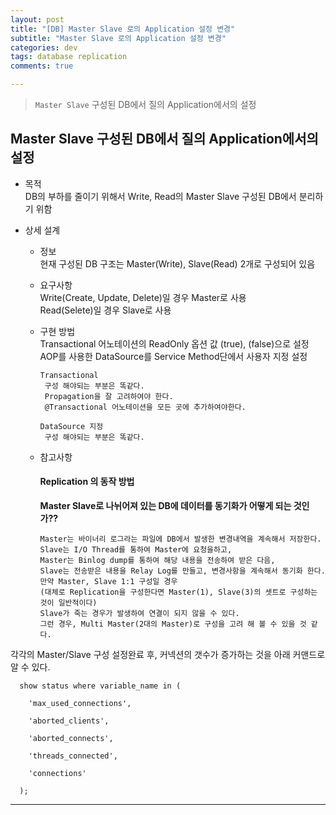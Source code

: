 ```yaml
---  
layout: post  
title: "[DB] Master Slave 로의 Application 설정 변경"  
subtitle: "Master Slave 로의 Application 설정 변경"  
categories: dev
tags: database replication
comments: true

---
```

> `Master Slave` 구성된 DB에서 질의 Application에서의 설정

## Master Slave 구성된 DB에서 질의 Application에서의 설정

* 목적  
  DB의 부하를 줄이기 위해서 Write, Read의  Master Slave 구성된 DB에서 분리하기 위함

* 상세 설계
    * 정보  
      현재 구성된 DB 구조는 Master(Write), Slave(Read) 2개로 구성되어 있음

    * 요구사항  
      Write(Create, Update, Delete)일 경우 Master로 사용  
      Read(Selete)일 경우 Slave로 사용

    * 구현 방법  
          Transactional 어노테이션의 ReadOnly 옵션 값 (true), (false)으로 설정  
          AOP를 사용한 DataSource를 Service Method단에서 사용자 지정 설정

          Transactional
           구성 해야되는 부분은 똑같다.
           Propagation을 잘 고려하여야 한다.
           @Transactional 어노테이션을 모든 곳에 추가하여야한다.

          DataSource 지정
           구성 해야되는 부분은 똑같다.

    * 참고사항
      #### Replication 의 동작 방법
      __Master Slave로 나뉘어져 있는 DB에 데이터를 동기화가 어떻게 되는 것인가??__
            
          Master는 바이너리 로그라는 파일에 DB에서 발생한 변경내역을 계속해서 저장한다.  
          Slave는 I/O Thread를 통하여 Master에 요청을하고,  
          Master는 Binlog dump를 통하여 해당 내용을 전송하여 받은 다음,  
          Slave는 전송받은 내용을 Relay Log를 만들고, 변경사항을 계속해서 동기화 한다.  
          만약 Master, Slave 1:1 구성일 경우
          (대체로 Replication을 구성한다면 Master(1), Slave(3)의 셋트로 구성하는 것이 일반적이다) 
          Slave가 죽는 경우가 발생하여 연결이 되지 않을 수 있다. 
          그런 경우, Multi Master(2대의 Master)로 구성을 고려 해 볼 수 있을 것 같다.


각각의 Master/Slave 구성 설정완료 후, 커넥션의 갯수가 증가하는 것을 아래 커맨드로 알 수 있다.

```roomsql
  show status where variable_name in (
  
    'max_used_connections',
    
    'aborted_clients',
    
    'aborted_connects',
    
    'threads_connected',
    
    'connections'
  
  );
```




---